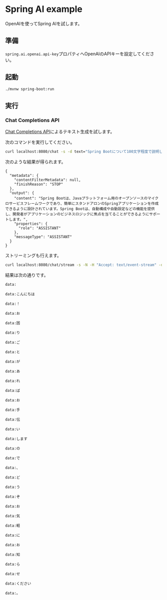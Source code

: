 # Spring AI example

OpenAIを使ってSpring AIを試します。

## 準備

`spring.ai.openai.api-key`プロパティへOpenAIのAPIキーを設定してください。

## 起動

```sh
./mvnw spring-boot:run
```

## 実行

### Chat Completions API

[Chat Completions API](https://platform.openai.com/docs/guides/text-generation/chat-completions-api)によるテキスト生成を試します。

次のコマンドを実行してください。

```sh
curl localhost:8080/chat -s -d text="Spring Bootについて100文字程度で説明してください 。" | jq
```

次のような結果が得られます。

```
{
  "metadata": {
    "contentFilterMetadata": null,
    "finishReason": "STOP"
  },
  "output": {
    "content": "Spring Bootは、Javaプラットフォーム用のオープンソースのマイクロサービスフレームワークであり、簡単にスタンドアロンのSpringアプリケーションを作成できるように設計されています。Spring Bootは、自動構成や自動設定などの機能を提供し、開発者がアプリケーションのビジネスロジックに焦点を当てることができるようにサポートします。",
    "properties": {
      "role": "ASSISTANT"
    },
    "messageType": "ASSISTANT"
  }
}
```

ストリーミングも行えます。

```sh
curl localhost:8080/chat/stream -s -N -H "Accept: text/event-stream" -d text="こんにちは"
```

結果は次の通りです。

```
data:

data:こんにちは

data:！

data:お

data:困

data:り

data:ご

data:と

data:が

data:あ

data:れ

data:ば

data:お

data:手

data:伝

data:い

data:します

data:の

data:で

data:、

data:ど

data:う

data:ぞ

data:お

data:気

data:軽

data:に

data:お

data:知

data:ら

data:せ

data:ください

data:。
```
